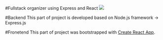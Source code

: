 #Fullstack organizer using Express and React
![](organizer.gif)

#Backend
This part of project is developed based on Node.js framework -> Express.js

#Fronetend
This part of  project was bootstrapped with [Create React App](https://github.com/facebook/create-react-app).


